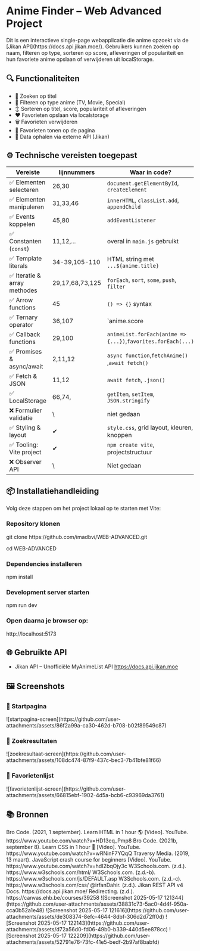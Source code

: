 <h1>Anime Finder – Web Advanced Project</h1>

<p>Dit is een interactieve single-page webapplicatie die anime opzoekt via de [Jikan API](https://docs.api.jikan.moe/).  
Gebruikers kunnen zoeken op naam, filteren op type, sorteren op score, afleveringen of populariteit en hun favoriete anime opslaan of verwijderen uit localStorage.</p>


<h2>🔍 Functionaliteiten</h2>

- 🔎 Zoeken op titel
- 🧩 Filteren op type anime (TV, Movie, Special)
- ↕️ Sorteren op titel, score, populariteit of afleveringen
- ❤️ Favorieten opslaan via localstorage
- 🗑️ Favorieten verwijderen
- 📄 Favorieten tonen op de pagina
- 🔁 Data ophalen via externe API (Jikan)



<h2>⚙️ Technische vereisten toegepast</h2>

| Vereiste                         | lijnnummers    | Waar in code?                                  
|----------------------------------|----------------|------------------------------------------------
| ✅ Elementen selecteren          |26,30          | `document.getElementById`, `createElement`     
| ✅ Elementen manipuleren         |31,33,46       | `innerHTML`, `classList.add`, `appendChild`    
| ✅ Events koppelen               |45,80          | `addEventListener`                   
| ✅ Constanten (`const`)          |11,12,...      | overal in `main.js` gebruikt                   
| ✅ Template literals             |34-39,105-110  | HTML string met `...${anime.title}`                            
| ✅ Iteratie & array methodes     |29,17,68,73,125| `forEach`, `sort`, `some`, `push`, `filter`    
| ✅ Arrow functions               |45             | `() => {}` syntax                    
| ✅ Ternary operator              |36,107         | `anime.score || "Geen score"`                  
| ✅ Callback functions            |29,100         | `animeList.forEach(anime => {...})`,`favorites.forEach(...) `          
| ✅ Promises & async/await        |2,11,12        | `async function`,`fetchAnime()` ,`await fetch()`
| ✅ Fetch & JSON                  |11,12          | `await fetch`, `.json()`                    
| ✅ LocalStorage                  |66,74,         | `getItem`, `setItem`, `JSON.stringify`                 
| ❌ Formulier validatie           | \              | niet gedaan                                    
| ✅ Styling & layout              | ✔             | `style.css`, grid layout, kleuren, knoppen     
| ✅ Tooling: Vite project         | ✔             | `npm create vite`, projectstructuur            
| ❌ Observer API                  | \              | Niet gedaan                                    


<h2>📦 Installatiehandleiding</h2>

Volg deze stappen om het project lokaal op te starten met Vite:
<h3>Repository klonen</h3>
git clone https://github.com/imadbvi/WEB-ADVANCED.git

cd WEB-ADVANCED
<h3>Dependencies installeren</h3>
npm install
<h3>Development server starten</h3>
npm run dev
<h3>Open daarna je browser op:</h3>
http://localhost:5173

<h2>🌐 Gebruikte API</h2>

 - Jikan API – Unofficiële MyAnimeList API
     https://docs.api.jikan.moe

 <h2>🖼️ Screenshots</h2>
   <h3>🔹 Startpagina</h3>
   ![startpagina-screen](https://github.com/user-attachments/assets/86f2a99a-ca30-462d-b708-b02f89549c87)

   <h3>🔹 Zoekresultaten</h3>
   ![zoekresultaat-screen](https://github.com/user-attachments/assets/108dc474-87f9-437c-bec3-7b41bfe81f66)

   <h3>🔹 Favorietenlijst</h3> 
   ![favorietenlijst-screen](https://github.com/user-attachments/assets/66815ebf-1902-4d5a-bcb6-c93969da3761)


 <h2>📚 Bronnen</h2>
 Bro Code. (2021, 1 september). Learn HTML in 1 hour 🌎 [Video]. YouTube. https://www.youtube.com/watch?v=HD13eq_Pmp8
 Bro Code. (2021b, september 8). Learn CSS in 1 hour 🎨 [Video]. YouTube. https://www.youtube.com/watch?v=wRNinF7YQqQ
 Traversy Media. (2019, 13 maart). JavaScript crash course for beginners [Video]. YouTube. https://www.youtube.com/watch?v=hdI2bqOjy3c
 W3Schools.com. (z.d.). https://www.w3schools.com/html/
 W3Schools.com. (z.d.-b). https://www.w3schools.com/js/DEFAULT.asp
 W3Schools.com. (z.d.-c). https://www.w3schools.com/css/
 @irfanDahir. (z.d.). Jikan REST API v4 Docs. https://docs.api.jikan.moe/
 Redirecting. (z.d.). https://canvas.ehb.be/courses/39258
 ![Screenshot 2025-05-17 121344](https://github.com/user-attachments/assets/38831c73-5ac0-4d4f-950a-cca0b52a1e48)
 ![Screenshot 2025-05-17 121616](https://github.com/user-attachments/assets/de308374-8efc-4644-8dbf-306d2d72ff0d)
 ![Screenshot 2025-05-17 122143](https://github.com/user-attachments/assets/d72a56d0-fd06-49b0-b339-440d5ee878cc)
 ![Screenshot 2025-05-17 122209](https://github.com/user-attachments/assets/52791e76-73fc-41e5-bedf-2b97af8babfd)





